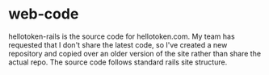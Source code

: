 # web-code

hellotoken-rails is the source code for hellotoken.com. My team has requested that I don't share the latest code, so I've
created a new repository and copied over an older version of the site rather than share the actual repo. The source code follows standard rails site structure. 
